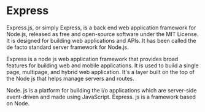 # Express

Express.js, or simply Express, is a back end web application framework for Node.js, 
released as free and open-source software under the MIT License. It is designed for 
building web applications and APIs. It has been called the de facto standard server framework for Node.js.

Express is a node js web application framework that provides broad features for building web and mobile applications.
It is used to build a single page, multipage, and hybrid web application. It's a layer built on the top of the Node js that helps manage servers and routes.

Node. js is a platform for building the i/o applications which are server-side event-driven and made using JavaScript. Express. js is a framework based on Node.
